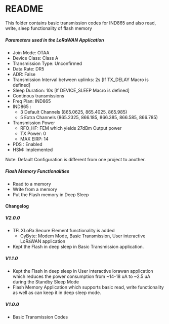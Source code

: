 # README #

This folder contains basic transmission codes for IND865 and also read, write, sleep functionality of flash memory

##### Parameters used in the LoRaWAN Application #####

* Join Mode: OTAA
* Device Class: Class A
* Transmission Type: Unconfirmed
* Data Rate: DR5
* ADR: False
* Transmission Interval between uplinks: 2s [If TX_DELAY Macro is defined]
* Sleep Duration: 10s [If DEVICE_SLEEP Macro is defined]
* Continous transmissions
* Freq Plan: IND865
* IND865 : 
	* 3 Default Channels (865.0625, 865.4025, 865.985)
	* 5 Extra Channels (865.2325, 866.185, 866.385, 866.585, 866.785)
* Transmission Power
	* RFO_HF: FEM which yields 27dBm Output power
	* TX Power: 0
	* MAX EIRP: 14
* PDS : Enabled
* HSM: Implemented

Note: Default Configuration is different from one project to another.

##### Flash Memory Functionalities #####

* Read to a memory
* Write from a memory 
* Put the Flash memory in Deep Sleep

#### Changelog ###

##### V2.0.0
* TFLXLoRa Secure Element functionality is added
	* CyByte: Modem Mode, Basic Transmission, User interactive LoRaWAN application
* Kept the Flash in deep sleep in Basic Transmission application.

##### V1.1.0
* Kept the Flash in deep sleep in User interactive lorawan application which reduces the power consumption from ~14-18 uA to ~2.5 uA during the Standby Sleep Mode
* Flash Memory Application which supports basic read, write functionality as well as can keep it in deep sleep mode.
	
##### V1.0.0
* Basic Transmission Codes
